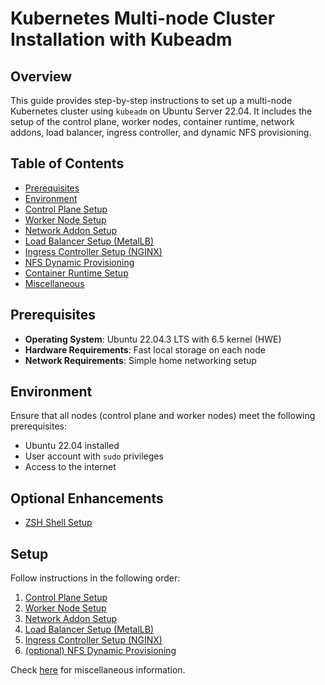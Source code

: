 # Kubernetes Multi-node Cluster Installation with Kubeadm

## Overview

This guide provides step-by-step instructions to set up a multi-node Kubernetes cluster using `kubeadm` on Ubuntu Server 22.04. It includes the setup of the control plane, worker nodes, container runtime, network addons, load balancer, ingress controller, and dynamic NFS provisioning.

## Table of Contents

- [Prerequisites](#prerequisites)
- [Environment](#environment)
- [Control Plane Setup](docs/control-plane-setup.md)
- [Worker Node Setup](docs/worker-node-setup.md)
- [Network Addon Setup](docs/network-addon-setup.md)
- [Load Balancer Setup (MetalLB)](docs/metallb-setup.md)
- [Ingress Controller Setup (NGINX)](docs/ingress-setup.md)
- [NFS Dynamic Provisioning](docs/nfs-provisioner-setup.md)
- [Container Runtime Setup](docs/container-runtime-setup.md)
- [Miscellaneous](docs/misc.md)

## Prerequisites

- **Operating System**: Ubuntu 22.04.3 LTS with 6.5 kernel (HWE)
- **Hardware Requirements**: Fast local storage on each node
- **Network Requirements**: Simple home networking setup

## Environment

Ensure that all nodes (control plane and worker nodes) meet the following prerequisites:

- Ubuntu 22.04 installed
- User account with `sudo` privileges
- Access to the internet

## Optional Enhancements

- [ZSH Shell Setup](docs/zsh-setup.md)

## Setup

Follow instructions in the following order:

1. [Control Plane Setup](docs/control-plane-setup.md)
2. [Worker Node Setup](docs/worker-node-setup.md)
3. [Network Addon Setup](docs/network-addon-setup.md)
4. [Load Balancer Setup (MetalLB)](docs/metallb-setup.md)
5. [Ingress Controller Setup (NGINX)](docs/ingress-setup.md)
6. [(optional) NFS Dynamic Provisioning](docs/nfs-provisioner-setup.md)

Check [here](docs/misc.md) for miscellaneous information.
